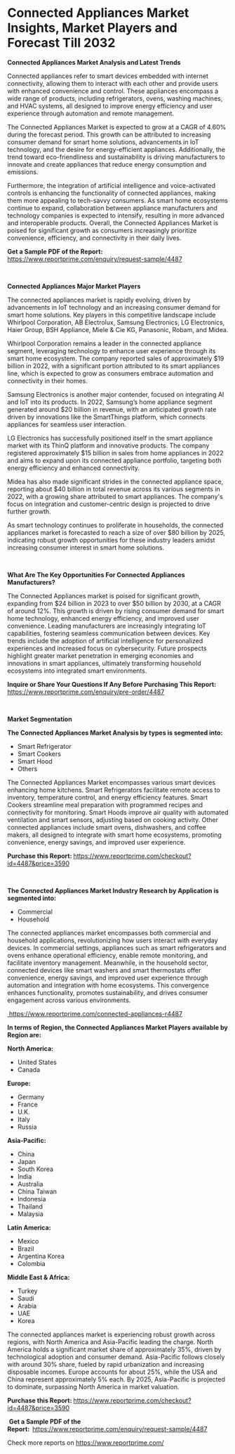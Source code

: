 <p><h1>Connected Appliances Market Insights, Market Players and Forecast Till 2032</h1></p><p><strong>Connected Appliances Market Analysis and Latest Trends</strong></p>
<p><p>Connected appliances refer to smart devices embedded with internet connectivity, allowing them to interact with each other and provide users with enhanced convenience and control. These appliances encompass a wide range of products, including refrigerators, ovens, washing machines, and HVAC systems, all designed to improve energy efficiency and user experience through automation and remote management.</p><p>The Connected Appliances Market is expected to grow at a CAGR of 4.60% during the forecast period. This growth can be attributed to increasing consumer demand for smart home solutions, advancements in IoT technology, and the desire for energy-efficient appliances. Additionally, the trend toward eco-friendliness and sustainability is driving manufacturers to innovate and create appliances that reduce energy consumption and emissions.</p><p>Furthermore, the integration of artificial intelligence and voice-activated controls is enhancing the functionality of connected appliances, making them more appealing to tech-savvy consumers. As smart home ecosystems continue to expand, collaboration between appliance manufacturers and technology companies is expected to intensify, resulting in more advanced and interoperable products. Overall, the Connected Appliances Market is poised for significant growth as consumers increasingly prioritize convenience, efficiency, and connectivity in their daily lives.</p></p>
<p><strong>Get a Sample PDF of the Report:&nbsp;</strong> <a href="https://www.reportprime.com/enquiry/request-sample/4487?utm_campaign=3509&utm_medium=2&utm_source=Github&utm_content=ia&utm_term=19032025&utm_id=connected-appliances">https://www.reportprime.com/enquiry/request-sample/4487</a></p>
<p>&nbsp;</p>
<p><strong>Connected Appliances Major Market Players</strong></p>
<p><p>The connected appliances market is rapidly evolving, driven by advancements in IoT technology and an increasing consumer demand for smart home solutions. Key players in this competitive landscape include Whirlpool Corporation, AB Electrolux, Samsung Electronics, LG Electronics, Haier Group, BSH Appliance, Miele & Cie KG, Panasonic, Robam, and Midea.</p><p>Whirlpool Corporation remains a leader in the connected appliance segment, leveraging technology to enhance user experience through its smart home ecosystem. The company reported sales of approximately $19 billion in 2022, with a significant portion attributed to its smart appliances line, which is expected to grow as consumers embrace automation and connectivity in their homes.</p><p>Samsung Electronics is another major contender, focused on integrating AI and IoT into its products. In 2022, Samsung’s home appliance segment generated around $20 billion in revenue, with an anticipated growth rate driven by innovations like the SmartThings platform, which connects appliances for seamless user interaction.</p><p>LG Electronics has successfully positioned itself in the smart appliance market with its ThinQ platform and innovative products. The company registered approximately $15 billion in sales from home appliances in 2022 and aims to expand upon its connected appliance portfolio, targeting both energy efficiency and enhanced connectivity.</p><p>Midea has also made significant strides in the connected appliance space, reporting about $40 billion in total revenue across its various segments in 2022, with a growing share attributed to smart appliances. The company's focus on integration and customer-centric design is projected to drive further growth.</p><p>As smart technology continues to proliferate in households, the connected appliances market is forecasted to reach a size of over $80 billion by 2025, indicating robust growth opportunities for these industry leaders amidst increasing consumer interest in smart home solutions.</p></p>
<p>&nbsp;</p>
<p><strong>What Are The Key Opportunities For Connected Appliances Manufacturers?</strong></p>
<p><p>The Connected Appliances market is poised for significant growth, expanding from $24 billion in 2023 to over $50 billion by 2030, at a CAGR of around 12%. This growth is driven by rising consumer demand for smart home technology, enhanced energy efficiency, and improved user convenience. Leading manufacturers are increasingly integrating IoT capabilities, fostering seamless communication between devices. Key trends include the adoption of artificial intelligence for personalized experiences and increased focus on cybersecurity. Future prospects highlight greater market penetration in emerging economies and innovations in smart appliances, ultimately transforming household ecosystems into integrated smart environments.</p></p>
<p><strong>Inquire or Share Your Questions If Any Before Purchasing This Report:</strong> <a href="https://www.reportprime.com/enquiry/pre-order/4487?utm_campaign=3509&utm_medium=2&utm_source=Github&utm_content=ia&utm_term=19032025&utm_id=connected-appliances">https://www.reportprime.com/enquiry/pre-order/4487</a></p>
<p>&nbsp;</p>
<p><strong>Market Segmentation</strong></p>
<p><strong>The Connected Appliances Market Analysis by types is segmented into:</strong></p>
<p><ul><li>Smart Refrigerator</li><li>Smart Cookers</li><li>Smart Hood</li><li>Others</li></ul></p>
<p><p>The Connected Appliances Market encompasses various smart devices enhancing home kitchens. Smart Refrigerators facilitate remote access to inventory, temperature control, and energy efficiency features. Smart Cookers streamline meal preparation with programmed recipes and connectivity for monitoring. Smart Hoods improve air quality with automated ventilation and smart sensors, adjusting based on cooking activity. Other connected appliances include smart ovens, dishwashers, and coffee makers, all designed to integrate with smart home ecosystems, promoting convenience, energy savings, and improved user experience.</p></p>
<p><strong>Purchase this Report:&nbsp;</strong><a href="https://www.reportprime.com/checkout?id=4487&price=3590&utm_campaign=3509&utm_medium=2&utm_source=Github&utm_content=ia&utm_term=19032025&utm_id=connected-appliances">https://www.reportprime.com/checkout?id=4487&price=3590</a></p>
<p>&nbsp;</p>
<p><strong>The Connected Appliances Market Industry Research by Application is segmented into:</strong></p>
<p><ul><li>Commercial</li><li>Household</li></ul></p>
<p><p>The connected appliances market encompasses both commercial and household applications, revolutionizing how users interact with everyday devices. In commercial settings, appliances such as smart refrigerators and ovens enhance operational efficiency, enable remote monitoring, and facilitate inventory management. Meanwhile, in the household sector, connected devices like smart washers and smart thermostats offer convenience, energy savings, and improved user experience through automation and integration with home ecosystems. This convergence enhances functionality, promotes sustainability, and drives consumer engagement across various environments.</p></p>
<p><a href="https://www.reportprime.com/connected-appliances-r4487?utm_campaign=3509&utm_medium=2&utm_source=Github&utm_content=ia&utm_term=19032025&utm_id=connected-appliances">&nbsp;https://www.reportprime.com/connected-appliances-r4487</a></p>
<p><strong>In terms of Region, the Connected Appliances Market Players available by Region are:</strong></p>
<p>
    <p> <strong> North America: </strong>
        <ul>
            <li>United States</li>
            <li>Canada</li>
        </ul>
        </p> 
    <p> <strong> Europe: </strong>
        <ul>
            <li>Germany</li>
            <li>France</li>
            <li>U.K.</li>
            <li>Italy</li>
            <li>Russia</li>
        </ul>
        </p> 
    <p> <strong> Asia-Pacific: </strong>
        <ul>
            <li>China</li>
            <li>Japan</li>
            <li>South Korea</li>
            <li>India</li>
            <li>Australia</li>
            <li>China Taiwan</li>
            <li>Indonesia</li>
            <li>Thailand</li>
            <li>Malaysia</li>
        </ul>
        </p> 
    <p> <strong> Latin America: </strong>
        <ul>
            <li>Mexico</li>
            <li>Brazil</li>
            <li>Argentina Korea</li>
            <li>Colombia</li>
        </ul>
        </p> 
    <p> <strong> Middle East & Africa: </strong>
        <ul>
            <li>Turkey</li>
            <li>Saudi</li>
            <li>Arabia</li>
            <li>UAE</li>
            <li>Korea</li>
        </ul>
    </p>
    </p>
<p><p>The connected appliances market is experiencing robust growth across regions, with North America and Asia-Pacific leading the charge. North America holds a significant market share of approximately 35%, driven by technological adoption and consumer demand. Asia-Pacific follows closely with around 30% share, fueled by rapid urbanization and increasing disposable incomes. Europe accounts for about 25%, while the USA and China represent approximately 5% each. By 2025, Asia-Pacific is projected to dominate, surpassing North America in market valuation.</p></p>
<p><strong>Purchase this Report: </strong><a href="https://www.reportprime.com/checkout?id=4487&price=3590&utm_campaign=3509&utm_medium=2&utm_source=Github&utm_content=ia&utm_term=19032025&utm_id=connected-appliances">https://www.reportprime.com/checkout?id=4487&price=3590</a></p>
<p>&nbsp;<strong>Get a Sample PDF of the Report:&nbsp;&nbsp;</strong><a href="https://www.reportprime.com/enquiry/request-sample/4487?utm_campaign=3509&utm_medium=2&utm_source=Github&utm_content=ia&utm_term=19032025&utm_id=connected-appliances">https://www.reportprime.com/enquiry/request-sample/4487</a></p>
<p><strong></strong></p>
<p>Check more reports on <a href="https://www.reportprime.com/?utm_campaign=3509&utm_medium=2&utm_source=Github&utm_content=ia&utm_term=19032025&utm_id=connected-appliances">https://www.reportprime.com/</a></p>